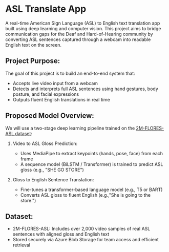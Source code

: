 # ASL Translate App

A real-time American Sign Language (ASL) to English text translation app built using deep learning and computer vision. This project aims to bridge communication gaps for the Deaf and Hard-of-Hearing community by converting ASL sentences captured through a webcam into readable English text on the screen.

## Project Purpose:

The goal of this project is to build an end-to-end system that:
- Accepts live video input from a webcam
- Detects and interprets full ASL sentences using hand gestures, body posture, and facial expressions
- Outputs fluent English translations in real time

## Proposed Model Overview:

We will use a two-stage deep learning pipeline trained on the [2M-FLORES-ASL dataset](https://huggingface.co/datasets/facebook/2M-Flores-ASL):

1. Video to ASL Gloss Prediction:  
   - Uses MediaPipe to extract keypoints (hands, pose, face) from each frame  
   - A sequence model (BiLSTM / Transformer) is trained to predict ASL gloss (e.g., "SHE GO STORE")

2. Gloss to English Sentence Translation:
   - Fine-tunes a transformer-based language model (e.g., T5 or BART)  
   - Converts ASL gloss to fluent English (e.g.,"She is going to the store.")

## Dataset:

- 2M-FLORES-ASL: Includes over 2,000 video samples of real ASL sentences with aligned gloss and English text
- Stored securely via Azure Blob Storage for team access and efficient retrieval
